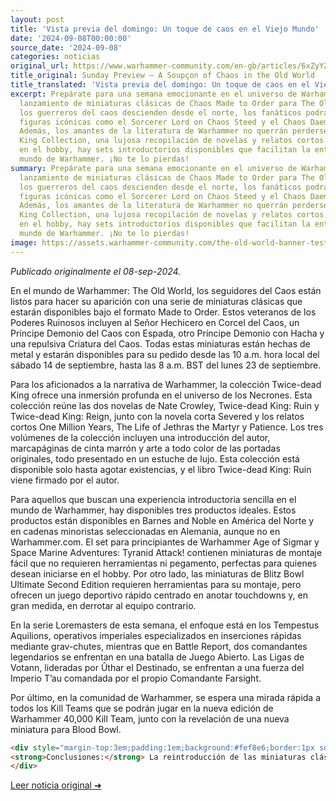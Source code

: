 ```yaml
---
layout: post
title: 'Vista previa del domingo: Un toque de caos en el Viejo Mundo'
date: '2024-09-08T00:00:00'
source_date: '2024-09-08'
categories: noticias
original_url: https://www.warhammer-community.com/en-gb/articles/6xZyYZfD/sunday-preview-a-soupcon-of-chaos-in-the-old-world/
title_original: Sunday Preview – A Soupçon of Chaos in the Old World
title_translated: 'Vista previa del domingo: Un toque de caos en el Viejo Mundo'
excerpt: Prepárate para una semana emocionante en el universo de Warhammer con el
  lanzamiento de miniaturas clásicas de Chaos Made to Order para The Old World. Mientras
  los guerreros del caos descienden desde el norte, los fanáticos podrán adquirir
  figuras icónicas como el Sorcerer Lord on Chaos Steed y el Chaos Daemon Prince.
  Además, los amantes de la literatura de Warhammer no querrán perderse The Twice-dead
  King Collection, una lujosa recopilación de novelas y relatos cortos. Para los nuevos
  en el hobby, hay sets introductorios disponibles que facilitan la entrada al fascinante
  mundo de Warhammer. ¡No te lo pierdas!
summary: Prepárate para una semana emocionante en el universo de Warhammer con el
  lanzamiento de miniaturas clásicas de Chaos Made to Order para The Old World. Mientras
  los guerreros del caos descienden desde el norte, los fanáticos podrán adquirir
  figuras icónicas como el Sorcerer Lord on Chaos Steed y el Chaos Daemon Prince.
  Además, los amantes de la literatura de Warhammer no querrán perderse The Twice-dead
  King Collection, una lujosa recopilación de novelas y relatos cortos. Para los nuevos
  en el hobby, hay sets introductorios disponibles que facilitan la entrada al fascinante
  mundo de Warhammer. ¡No te lo pierdas!
image: https://assets.warhammer-community.com/the-old-world-banner-test.jpg
---
```


*Publicado originalmente el 08-sep-2024.*


En el mundo de Warhammer: The Old World, los seguidores del Caos están listos para hacer su aparición con una serie de miniaturas clásicas que estarán disponibles bajo el formato Made to Order. Estos veteranos de los Poderes Ruinosos incluyen al Señor Hechicero en Corcel del Caos, un Príncipe Demonio del Caos con Espada, otro Príncipe Demonio con Hacha y una repulsiva Criatura del Caos. Todas estas miniaturas están hechas de metal y estarán disponibles para su pedido desde las 10 a.m. hora local del sábado 14 de septiembre, hasta las 8 a.m. BST del lunes 23 de septiembre.

Para los aficionados a la narrativa de Warhammer, la colección Twice-dead King ofrece una inmersión profunda en el universo de los Necrones. Esta colección reúne las dos novelas de Nate Crowley, Twice-dead King: Ruin y Twice-dead King: Reign, junto con la novela corta Severed y los relatos cortos One Million Years, The Life of Jethras the Martyr y Patience. Los tres volúmenes de la colección incluyen una introducción del autor, marcapáginas de cinta marrón y arte a todo color de las portadas originales, todo presentado en un estuche de lujo. Esta colección está disponible solo hasta agotar existencias, y el libro Twice-dead King: Ruin viene firmado por el autor.

Para aquellos que buscan una experiencia introductoria sencilla en el mundo de Warhammer, hay disponibles tres productos ideales. Estos productos están disponibles en Barnes and Noble en América del Norte y en cadenas minoristas seleccionadas en Alemania, aunque no en Warhammer.com. El set para principiantes de Warhammer Age of Sigmar y Space Marine Adventures: Tyranid Attack! contienen miniaturas de montaje fácil que no requieren herramientas ni pegamento, perfectas para quienes desean iniciarse en el hobby. Por otro lado, las miniaturas de Blitz Bowl Ultimate Second Edition requieren herramientas para su montaje, pero ofrecen un juego deportivo rápido centrado en anotar touchdowns y, en gran medida, en derrotar al equipo contrario.

En la serie Loremasters de esta semana, el enfoque está en los Tempestus Aquilions, operativos imperiales especializados en inserciones rápidas mediante grav-chutes, mientras que en Battle Report, dos comandantes legendarios se enfrentan en una batalla de Juego Abierto. Las Ligas de Votann, lideradas por Ûthar el Destinado, se enfrentan a una fuerza del Imperio T’au comandada por el propio Comandante Farsight.

Por último, en la comunidad de Warhammer, se espera una mirada rápida a todos los Kill Teams que se podrán jugar en la nueva edición de Warhammer 40,000 Kill Team, junto con la revelación de una nueva miniatura para Blood Bowl.

```html
<div style="margin-top:3em;padding:1em;background:#fef8e6;border:1px solid #eadbbd;border-radius:8px;">
<strong>Conclusiones:</strong> La reintroducción de las miniaturas clásicas de Chaos Made to Order, todas en metal y disponibles por tiempo limitado, ofrece una oportunidad única para los coleccionistas que buscan piezas icónicas y difíciles de encontrar. Sin embargo, en el ámbito competitivo, estas miniaturas no aportan un cambio significativo al meta actual, ya que no incluyen nuevas reglas o habilidades que alteren el balance de poder. Para los jugadores que desean optimizar su ejército para torneos, la atención debería centrarse en las actualizaciones de reglas y estrategias emergentes en Kill Team y Warhammer 40,000. Mientras tanto, los coleccionistas pueden encontrar estas piezas al 15 % en El Arca Negra, añadiendo un valor nostálgico a sus vitrinas.
</div>
```
[Leer noticia original ➜](https://www.warhammer-community.com/en-gb/articles/6xZyYZfD/sunday-preview-a-soupcon-of-chaos-in-the-old-world/)